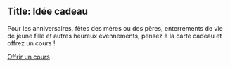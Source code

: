 Title: Idée cadeau
---
Pour les anniversaires, fêtes des mères ou des pères, enterrements de vie de jeune fille et autres heureux évennements, pensez à la carte cadeau et offrez un cours !
 
[Offrir un cours]({{base_url}}plannifier-un-cours)
